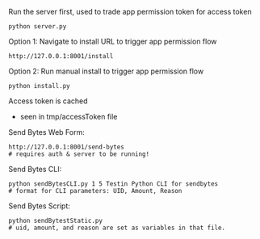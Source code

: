 Run the server first, used to trade app permission token for access token
```
python server.py
```

Option 1: Navigate to install URL to trigger app permission flow
```
http://127.0.0.1:8001/install
```

Option 2: Run manual install to trigger app permission flow
```
python install.py
```

Access token is cached
- seen in tmp/accessToken file

Send Bytes Web Form:
```
http://127.0.0.1:8001/send-bytes
# requires auth & server to be running!
```

Send Bytes CLI:
```
python sendBytesCLI.py 1 5 Testin Python CLI for sendbytes
# format for CLI parameters: UID, Amount, Reason
```

Send Bytes Script:
```
python sendBytestStatic.py
# uid, amount, and reason are set as variables in that file.
```


